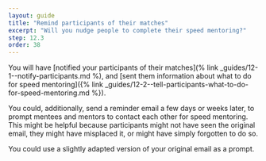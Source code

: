 ```yaml
---
layout: guide
title: "Remind participants of their matches"
excerpt: "Will you nudge people to complete their speed mentoring?"
step: 12.3
order: 38
---
```


You will have [notified your participants of their matches](% link _guides/12-1--notify-participants.md %), and [sent them information about what to do for speed mentoring]({% link _guides/12-2--tell-participants-what-to-do-for-speed-mentoring.md %}). 

You could, additionally, send a reminder email a few days or weeks later, to prompt mentees and mentors to contact each other for speed mentoring. This might be helpful because participants might not have seen the original email, they might have misplaced it, or might have simply forgotten to do so.

You could use a slightly adapted version of your original email as a prompt.